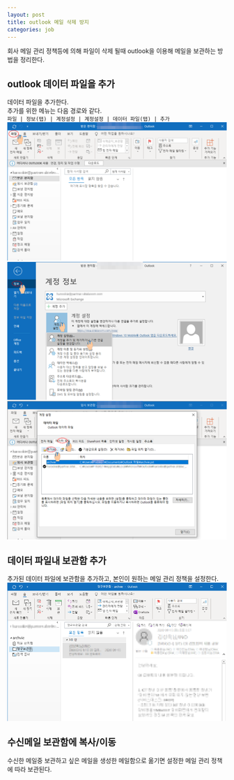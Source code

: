 ```yaml
---
layout: post
title: outlook 메일 삭제 방지
categories: job
---
```


회사 메일 관리 정책등에 의해 파일이 삭제 될때 outlook을 이용해 메일을 보관하는 방법을 정리한다.

## outlook 데이터 파일을 추가

데이터 파일을 추가한다.  
추가를 위한 메뉴는 다음 경로와 같다.  
`파일 | 정보(탭) | 계정설정 | 계정설정 | 데이터 파일(탭) | 추가`  
![선택1]
![선택2]
![선택3]

## 데이터 파일내 보관함 추가
추가된 데이터 파일에 보관함을 추가하고, 본인이 원하는 메일 관리 정책을 설정한다.
![선택4]

## 수신메일 보관함에 복사/이동
수신한 메일중 보관하고 싶은 메일을 생성한 메일함으로 옮기면 설정한 메일 관리 정책에 따라 보관된다.

[선택1]: /images/2020-10-07-outlook에_메일_보관하기/001.png
[선택2]: /images/2020-10-07-outlook에_메일_보관하기/002.png
[선택3]: /images/2020-10-07-outlook에_메일_보관하기/003.png
[선택4]: /images/2020-10-07-outlook에_메일_보관하기/004.png
